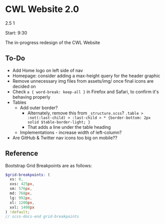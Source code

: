 # CWL Website 2.0

2.5
1

Start: 9:30


The in-progress redesign of the CWL Website

## To-Do

* Add Home logo on left side of nav
* Homepage: consider adding a max-height query for the header graphic
* Remove unnecessary img files from assets/img/ once final icons are decided on
* Check `a { word-break: keep-all }` in Firefox and Safari, to confirm it's behaving properly
* Tables
  - Add outer border?
    - Alternately, remove this from `_structure.scss`? `.table > :not(:last-child) > :last-child > * {border-bottom: 2px solid $table-border-light; }`
    - That adds a line under the table heading
  - Implementations - increase width of left-column?
* Are GitHub & Twitter nav icons too big on mobile??

## Reference

Bootstrap Grid Breakpoints are as follows:

```scss
$grid-breakpoints: (
  xs: 0,
  xxs: 425px,
  sm: 576px,
  md: 768px,
  lg: 992px,
  xl: 1200px,
  xxl: 1400px
) !default;
// scss-docs-end grid-breakpoints
```

